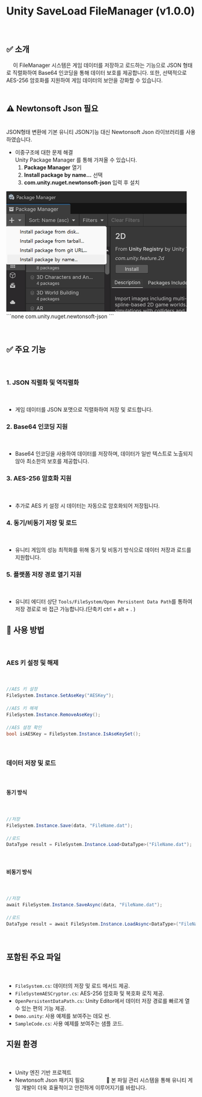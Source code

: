 # Unity SaveLoad FileManager (v1.0.0)  
　
　
## ✅ 소개  
　
이 FileManager 시스템은 게임 데이터를 저장하고 로드하는 기능으로  JSON 형태로 직렬화하여 Base64 인코딩을 통해 데이터 보호를 제공합니다.
또한, 선택적으로 AES-256 암호화를 지원하여 게임 데이터의 보안을 강화할 수 있습니다.  
　
　
## ⚠️ Newtonsoft Json 필요
　  
JSON형태 변환에 기본 유니티 JSON기능 대신 Newtonsoft Json 라이브러리를 사용하였습니다.
- 이중구조에 대한 문제 해결
　  
	Unity Package Manager 를 통해 가져올 수 있습니다.
	1. **Package Manager** 열기
	2. **Install package by name…** 선택 
	3. **com.unity.nuget.newtonsoft-json** 입력 후 설치
　	     
<img src="https://github.com/joylike2/Unity-SaveLoad-FileManager/blob/main/Img_PackageManager.png?raw=true" width="480px">
　
```none
com.unity.nuget.newtonsoft-json
```

　
　
　
## ✅ 주요 기능
　
### 1. JSON 직렬화 및 역직렬화
　
- 게임 데이터를 JSON 포맷으로 직렬화하여 저장 및 로드합니다.
　    
### 2. Base64 인코딩 지원
　
- Base64 인코딩을 사용하여 데이터를 저장하며, 데이터가 일반 텍스트로 노출되지 않아 최소한의 보호를 제공합니다.
　
### 3. AES-256 암호화 지원
　
- 추가로 AES 키 설정 시 데이터는 자동으로 암호화되어 저장됩니다.
　
### 4. 동기/비동기 저장 및 로드
　
- 유니티 게임의 성능 최적화를 위해 동기 및 비동기 방식으로 데이터 저장과 로드를 지원합니다.
　
### 5. 플랫폼 저장 경로 열기 지원
　
- 유니티 에디터 상단 `Tools/FileSystem/Open Persistent Data Path`를 통하여 저장 경로로 바 접근 가능합니다.(단축키 ctrl + alt + . )
　
　
　
## 📌 사용 방법
　
### AES 키 설정 및 해제
　
```csharp
//AES 키 설정
FileSystem.Instance.SetAseKey("AESKey");

//AES 키 해제
FileSystem.Instance.RemoveAseKey();

//AES 설정 확인
bool isAESKey = FileSystem.Instance.IsAseKeySet();
```
　
　
### 데이터 저장 및 로드
　
#### 동기 방식
　
```csharp
//저장
FileSystem.Instance.Save(data, "FileName.dat");

//로드
DataType result = FileSystem.Instance.Load<DataType>("FileName.dat");
```
　
#### 비동기 방식
　
```csharp
//저장
await FileSystem.Instance.SaveAsync(data, "FileName.dat");
　
//로드
DataType result = await FileSystem.Instance.LoadAsync<DataType>("FileName.dat");
```
　
　
## 포함된 주요 파일
　
- `FileSystem.cs`: 데이터의 저장 및 로드 메서드 제공.
　
- `FileSystemAESCryptor.cs`: AES-256 암호화 및 복호화 로직 제공.
　
- `OpenPersistentDataPath.cs`: Unity Editor에서 데이터 저장 경로를 빠르게 열 수 있는 편의 기능 제공.
　
- `Demo.unity`: 사용 예제를 보여주는 데모 씬.
　
- `SampleCode.cs`: 사용 예제를 보여주는 샘플 코드.
　
　
## 지원 환경
　
- Unity 엔진 기반 프로젝트
　
- Newtonsoft Json 패키지 필요
　
　
　
🎉 본 파일 관리 시스템을 통해 유니티 게임 개발이 더욱 효율적이고 안전하게 이루어지기를 바랍니다.
　
